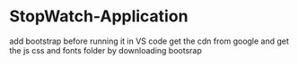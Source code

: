 # StopWatch-Application
add bootstrap before running it in VS code
get the cdn from google
and get the js css and fonts folder by downloading bootsrap
